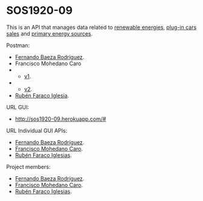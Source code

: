 # SOS1920-09
This is an API that manages data related to [renewable energies](http://sos1920-09.herokuapp.com/#/renewableSourcesAPI), [plug-in cars sales](http://sos1920-09.herokuapp.com/#/plugInVehiclesAPI) and [primary energy sources](http://sos1920-09.herokuapp.com/#/oilCoalNuclearEnergyConsumptionAPI).

Postman:
* [Fernando Baeza Rodríguez](https://documenter.getpostman.com/view/10674128/SzYT4Lrv).
* Francisco Mohedano Caro
* * [v1](https://documenter.getpostman.com/view/10805606/SzYT4Lrw).
* * [v2](https://documenter.getpostman.com/view/10805606/Szme3xGu).
* [Rubén Faraco Iglesia](https://documenter.getpostman.com/view/10667105/SzYT4Lrx).


URL GUI:
* http://sos1920-09.herokuapp.com/#

URL Individual GUI APIs:
* [Fernando Baeza Rodríguez](http://sos1920-09.herokuapp.com/#/plugInVehiclesAPI).
* [Francisco Mohedano Caro](http://sos1920-09.herokuapp.com/#/renewableSourcesAPI).
* [Rubén Faraco Iglesias](http://sos1920-09.herokuapp.com/#/oilCoalNuclearEnergyConsumptionAPI).

Project members: 
* [Fernando Baeza Rodríguez](https://github.com/nandobaeza97).
* [Francisco Mohedano Caro](https://github.com/pacomc).
* [Rubén Faraco Iglesias](https://github.com/rubenfaracoi).

